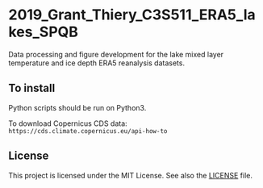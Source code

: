 # 2019_Grant_Thiery_C3S511_ERA5_lakes_SPQB

Data processing and figure development for the lake mixed layer temperature and ice depth ERA5 reanalysis datasets.


## To install
Python scripts should be run on Python3.

To download Copernicus CDS data: `https://cds.climate.copernicus.eu/api-how-to`

## License
This project is licensed under the MIT License. See also the [LICENSE](https://github.com/VUB-HYDR/2019_Grant_Luke_C3S511_SPQB/blob/master/LICENSE.md) file.

